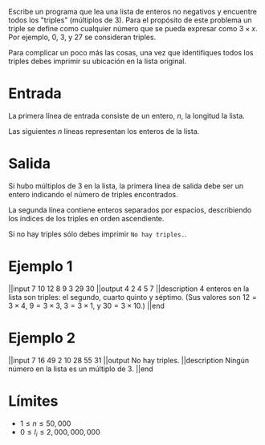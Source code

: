 Escribe un programa que lea una lista de enteros no negativos y encuentre todos los "triples" (múltiplos de 3).
Para el propósito de este problema un triple se define como cualquier número que se pueda expresar como $3 \times x$.
Por ejemplo, 0, 3, y 27 se consideran triples.

Para complicar un poco más las cosas,
una vez que identifiques todos los triples debes imprimir su ubicación en la lista original.

# Entrada

La primera línea de entrada consiste de un entero, $n$, la longitud la lista.

Las siguientes $n$ líneas representan los enteros de la lista.

# Salida

Si hubo múltiplos de 3 en la lista, la primera línea de salida debe ser un entero
indicando el número de triples encontrados.

La segunda línea contiene enteros separados por espacios,
describiendo los índices de los triples en orden ascendiente.

Si no hay triples sólo debes imprimir `No hay triples.`.

# Ejemplo 1

||input
7
10
12
8
9
3
29
30
||output
4
2 4 5 7
||description
4 enteros en la lista son triples:
el segundo, cuarto quinto y séptimo.
(Sus valores son $12 = 3 \times 4$, $9 = 3 \times 3$,
$3 = 3 \times 1$, y $30 = 3 \times 10$.)
||end

# Ejemplo 2

||input
7
16
49
2
10
28
55
31
||output
No hay triples.
||description
Ningún número en la lista es un múltiplo de 3.
||end

# Límites

- $1 \leq n \leq 50,000$
- $0 \leq l_{i} \leq 2,000,000,000$
